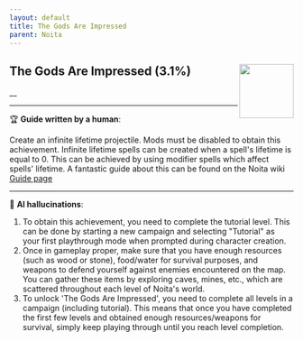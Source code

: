 ```yaml
---
layout: default
title: The Gods Are Impressed
parent: Noita
---
```


## The Gods Are Impressed (3.1%) <img align="right" src="https://cdn.cloudflare.steamstatic.com/steamcommunity/public/images/apps/881100/b9aae70a7f07ca96cb9f531bff48119611e0227d.jpg" width="96" height="96">

__

---

:trophy: **Guide written by a human**:

Create an infinite lifetime projectile. Mods must be disabled to obtain this achievement.
Infinite lifetime spells can be created when a spell's lifetime is equal to 0. This can be achieved by using modifier spells which affect spells' lifetime. A fantastic guide about this can be found on the Noita wiki [Guide page](https://noita.wiki.gg/wiki/Guide:_Infinite_Lifetime_Spells)

---

:robot: **AI hallucinations**:

1. To obtain this achievement, you need to complete the tutorial level. This can be done by starting a new campaign and selecting "Tutorial" as your first playthrough mode when prompted during character creation.
2. Once in gameplay proper, make sure that you have enough resources (such as wood or stone), food/water for survival purposes, and weapons to defend yourself against enemies encountered on the map. You can gather these items by exploring caves, mines, etc., which are scattered throughout each level of Noita's world.
3. To unlock 'The Gods Are Impressed', you need to complete all levels in a campaign (including tutorial). This means that once you have completed the first few levels and obtained enough resources/weapons for survival, simply keep playing through until you reach level completion.
